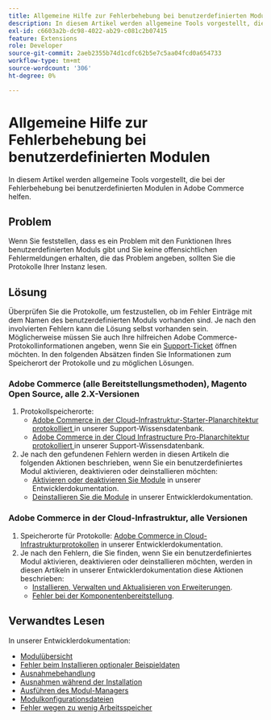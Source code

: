 ```yaml
---
title: Allgemeine Hilfe zur Fehlerbehebung bei benutzerdefinierten Modulen
description: In diesem Artikel werden allgemeine Tools vorgestellt, die bei der Fehlerbehebung bei benutzerdefinierten Modulen in Adobe Commerce helfen.
exl-id: c6603a2b-dc98-4022-ab29-c081c2b07415
feature: Extensions
role: Developer
source-git-commit: 2aeb2355b74d1cdfc62b5e7c5aa04fcd0a654733
workflow-type: tm+mt
source-wordcount: '306'
ht-degree: 0%

---
```


# Allgemeine Hilfe zur Fehlerbehebung bei benutzerdefinierten Modulen

In diesem Artikel werden allgemeine Tools vorgestellt, die bei der Fehlerbehebung bei benutzerdefinierten Modulen in Adobe Commerce helfen.

## Problem

Wenn Sie feststellen, dass es ein Problem mit den Funktionen Ihres benutzerdefinierten Moduls gibt und Sie keine offensichtlichen Fehlermeldungen erhalten, die das Problem angeben, sollten Sie die Protokolle Ihrer Instanz lesen.

## Lösung

Überprüfen Sie die Protokolle, um festzustellen, ob im Fehler Einträge mit dem Namen des benutzerdefinierten Moduls vorhanden sind.  Je nach den involvierten Fehlern kann die Lösung selbst vorhanden sein. Möglicherweise müssen Sie auch Ihre hilfreichen Adobe Commerce-Protokollinformationen angeben, wenn Sie ein [Support-Ticket](/help/help-center-guide/help-center/magento-help-center-user-guide.md#submit-ticket) öffnen möchten. In den folgenden Absätzen finden Sie Informationen zum Speicherort der Protokolle und zu möglichen Lösungen.

### Adobe Commerce (alle Bereitstellungsmethoden), Magento Open Source, alle 2.X-Versionen

1. Protokollspeicherorte:
   * [Adobe Commerce in der Cloud-Infrastruktur-Starter-Planarchitektur protokolliert ](/help/how-to/general/log-locations-directories-for-starter-plan.md) in unserer Support-Wissensdatenbank.
   * [Adobe Commerce in der Cloud Infrastructure Pro-Planarchitektur protokolliert ](/help/how-to/general/log-locations-directories-for-pro-plan-integration-staging-production.md) in unserer Support-Wissensdatenbank.
1. Je nach den gefundenen Fehlern werden in diesen Artikeln die folgenden Aktionen beschrieben, wenn Sie ein benutzerdefiniertes Modul aktivieren, deaktivieren oder deinstallieren möchten:
   * [Aktivieren oder deaktivieren Sie Module](https://experienceleague.adobe.com/en/docs/commerce-operations/installation-guide/tutorials/manage-modules) in unserer Entwicklerdokumentation.
   * [Deinstallieren Sie die Module](https://experienceleague.adobe.com/en/docs/commerce-operations/installation-guide/tutorials/uninstall-modules) in unserer Entwicklerdokumentation.

### Adobe Commerce in der Cloud-Infrastruktur, alle Versionen

1. Speicherorte für Protokolle: [Adobe Commerce in Cloud-Infrastrukturprotokollen](https://experienceleague.adobe.com/en/docs/commerce-cloud-service/user-guide/develop/test/log-locations) in unserer Entwicklerdokumentation.
1. Je nach den Fehlern, die Sie finden, wenn Sie ein benutzerdefiniertes Modul aktivieren, deaktivieren oder deinstallieren möchten, werden in diesen Artikeln in unserer Entwicklerdokumentation diese Aktionen beschrieben:
   * [Installieren, Verwalten und Aktualisieren von Erweiterungen](https://experienceleague.adobe.com/en/docs/commerce-cloud-service/user-guide/configure-store/extensions).
   * [Fehler bei der Komponentenbereitstellung](https://experienceleague.adobe.com/en/docs/commerce-cloud-service/user-guide/develop/deploy/recover-failed-deployment).

## Verwandtes Lesen

In unserer Entwicklerdokumentation:

* [Modulübersicht](https://developer.adobe.com/commerce/php/architecture/modules/overview/)
* [Fehler beim Installieren optionaler Beispieldaten](https://experienceleague.adobe.com/en/docs/commerce-knowledge-base/kb/troubleshooting/installation-and-upgrade/errors-installing-optional-sample-data)
* [Ausnahmebehandlung](https://developer.adobe.com/commerce/webapi/graphql/develop/exceptions/)
* [Ausnahmen während der Installation](https://experienceleague.adobe.com/en/docs/commerce-knowledge-base/kb/troubleshooting/installation-and-upgrade/exceptions-during-installation)
* [Ausführen des Modul-Managers](https://experienceleague.adobe.com/en/docs/commerce-operations/upgrade-guide/prepare/prerequisites)
* [Modulkonfigurationsdateien](https://experienceleague.adobe.com/en/docs/commerce-operations/configuration-guide/files/module-files)
* [Fehler wegen zu wenig Arbeitsspeicher](https://experienceleague.adobe.com/en/docs/commerce-knowledge-base/kb/troubleshooting/installation-and-upgrade/out-of-memory-error-during-install-or-upgrade)
